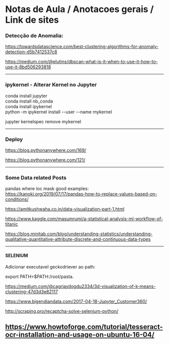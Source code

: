 # Notas de Aula / Anotacoes gerais / Link de sites
  
### Detecção de Anomalia:

https://towardsdatascience.com/best-clustering-algorithms-for-anomaly-detection-d5b7412537c8  
  
https://medium.com/@elutins/dbscan-what-is-it-when-to-use-it-how-to-use-it-8bd506293818  
  
-------------------------------------------------------------------------------------------- 
### ipykernel - Alterar Kernel no Jupyter  
conda install jupyter  
conda install nb_conda  
conda install ipykernel  
python -m ipykernel install --user --name mykernel  
  
jupyter kernelspec remove mykernel  
  
-------------------------------------------------------------------------------------------- 
### Deploy  
https://blog.pythonanywhere.com/169/  
  
https://blog.pythonanywhere.com/121/
 
--------------------------------------------------------------------------------------------
  
### Some Data related Posts  
pandas where loc mask good examples:
https://kanoki.org/2019/07/17/pandas-how-to-replace-values-based-on-conditions/  
  
https://amitkushwaha.co.in/data-visualization-part-1.html  
  
https://www.kaggle.com/masumrumi/a-statistical-analysis-ml-workflow-of-titanic  
  
https://blog.minitab.com/blog/understanding-statistics/understanding-qualitative-quantitative-attribute-discrete-and-continuous-data-types  
 
--------------------------------------------------------------------------------------------
#### SELENIUM   
Adicionar executavel geckodriever ao path:  
  
export PATH=$PATH:/root/pasta.
  
https://medium.com/@cagriaydogdu2334/3d-visualization-of-k-means-clustering-47d3d3e82117
  
https://www.bigendiandata.com/2017-04-18-Jupyter_Customer360/   
  
http://scraping.pro/recaptcha-solve-selenium-python/  
 
https://www.howtoforge.com/tutorial/tesseract-ocr-installation-and-usage-on-ubuntu-16-04/  
--------------------------------------------------------------------------------------------
